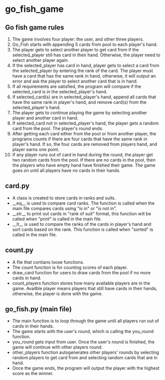 # go_fish_game
	
## Go fish game rules
<ol>
<li>The game involves four player: the user, and other three players.<br>
<li>Go_Fish starts with appending 5 cards from pool to each player's hand.<br>
<li>The player gets to select another player to get card from if the selected_player still has card in their hand. Otherwise, the player need to select another player again.<br>
<li>If the selected_player has card in hand, player gets to select a card from the selected_player by entering the rank of the card. The player must have a card that has the same rank in hand, otherwise, it will output an error and ask the player to select another card that is in hand.<br>
<li>If all requirements are satisfied, the program will compare if the selected_card is in the selected_player's hand.<br> 
<li>If selected_card(s) are in selected_player's hand, append all cards that have the same rank in player's hand, and remove card(s) from the selected_player's hand.<br> 
<li>The player gets to continue playing the game by selecting another player and another card in hand.<br>
<li>If selected_card not in selected_player's hand, the player gets a random card from the pool. The player's round ends.<br>
<li>After getting each card either from the pool or from another player, the programs counts if there are four cards that have the same rank in player's hand. If so, the four cards are removed from players hand, and player earns one point.<br>
<li>If any player runs out of card in hand during the round, the player get two random cards from the pool. If there are no cards in the pool, then the players who have empty hand have finished their game. The game goes on until all players have no cards in their hands.
</ol>

## card.py
<ul><li>A class is created to store cards in ranks and suits.<br>
<li>__eq__ is used to compare card ranks. The function is called when the main file compares cards using "is in" or "is not in".<br> 
<li>__str__ to print out cards in "rank of suit" format, this function will be called when "print" is called in the main file.<br>
<li>__lt__ is used to compare the ranks of the cards in player's hand and sort cards based on the rank. This function is called when "sorted" is called in the main file.<br>
</ul>

## count.py
<ul><li>A file that contians loose functions.<br>
<li>The count function is for counting scores of each player.<br> 
<li>draw_card function for users to draw cards from the pool if no more cards in hand.<br>
<li>count_players function stores how many available players are in the game. Availble player means players that still have cards in their hands, otherwise, the player is done with the game.<br>
</ul>

## go_fish.py (main file)
<ul><li>The main function is to loop through the game until all players run out of cards in their hands.<br>
<li>The game starts with the user's round, which is calling the you_round function.<br>
<li>you_round gets input from user. Once the user's round is finished, the game will continue with other players round.<br>
<li>other_players function autogenerates other players' rounds by selecting random players to get card from and selecting random cards that are in hand.<br> 
<li>Once the game ends, the program will output the player with the highest score as the winner.
</ul>
